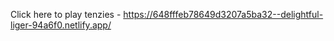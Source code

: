 Click here to play tenzies - https://648fffeb78649d3207a5ba32--delightful-liger-94a6f0.netlify.app/
